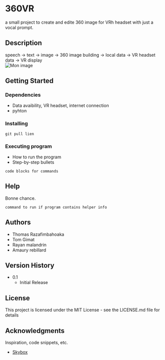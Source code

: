 # 360VR

a small project to create and edite 360 image for VRh headset with just a vocal prompt.

## Description

speech -> text -> image -> 360 image building -> local data -> VR headset data -> VR display
<br> ![Mon image](52867729005_c384100298_o.jpg)


## Getting Started

### Dependencies

* Data avaibility, VR headset, internet connection
* pyhton

### Installing

```
git pull lien
```

### Executing program

* How to run the program
* Step-by-step bullets
```
code blocks for commands
```

## Help

Bonne chance.
```
command to run if program contains helper info
```

## Authors

* Thomas Razafimbahoaka
* Tom Gimat
* Rayan malandrin
* Amaury rebillard

## Version History

* 0.1
    * Initial Release

## License

This project is licensed under the MIT License - see the LICENSE.md file for details

## Acknowledgments

Inspiration, code snippets, etc.
* [Skybox](https://skybox.blockadelabs.com/)

